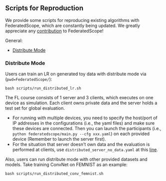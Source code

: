 ## Scripts for Reproduction
We provide some scripts for reproducing existing algorithms with FederatedScope, which are constantly being updated.
We greatly appreciate any [contribution](https://federatedscope.io/docs/contributor/) to FederatedScope!

General:
- [Distribute Mode](#distribute-mode)

### Distribute Mode
Users can train an LR on generated toy data with distribute mode via (`pwd=FederatedScope/`):
```shell script
bash scripts/run_distributed_lr.sh 
```
The FL course consists of 1 server and 3 clients, which executes on one device as simulation. Each client owns private data and the server holds a test set for global evaluation.
- For running with multiple devices, you need to specify the host/port of IP addresses in the configurations (i.e., the yaml files) and make sure these devices are connected.
Then you can launch the participants (i.e., `python federatedscope/main.py --cfg xxx.yaml`) on each provided device (Remember to launch the server first).
- For the situation that server doesn't own data and the evaluation is performed at clients, use `distributed_server_no_data.yaml` at this [line](https://github.com/alibaba/FederatedScope/blob/master/scripts/run_distributed_lr.sh#L11).

Also, users can run distribute mode with other provided datasets and models. Take training ConvNet on FEMNIST as an example:
```shell script
bash scripts/run_distributed_conv_femnist.sh 
```